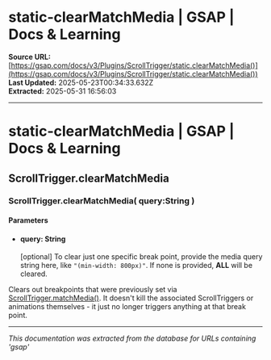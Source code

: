 # static-clearMatchMedia | GSAP | Docs & Learning

**Source URL:** [https://gsap.com/docs/v3/Plugins/ScrollTrigger/static.clearMatchMedia()](https://gsap.com/docs/v3/Plugins/ScrollTrigger/static.clearMatchMedia())  
**Last Updated:** 2025-05-23T00:34:33.632Z  
**Extracted:** 2025-05-31 16:56:03

---

# static-clearMatchMedia | GSAP | Docs & Learning

## ScrollTrigger.clearMatchMedia

### ScrollTrigger.clearMatchMedia( query:String )

#### Parameters

*   #### **query**: String
    
    \[optional\] To clear just one specific break point, provide the media query string here, like `"(min-width: 800px)"`. If none is provided, **ALL** will be cleared.
    

Clears out breakpoints that were previously set via [ScrollTrigger.matchMedia()](https://gsap.com/docs/v3/Plugins/ScrollTrigger/static.matchMedia\(\)). It doesn't kill the associated ScrollTriggers or animations themselves - it just no longer triggers anything at that break point.

---

*This documentation was extracted from the database for URLs containing 'gsap'*
